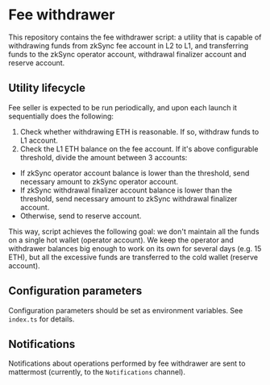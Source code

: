 # Fee withdrawer

This repository contains the fee withdrawer script: a utility that is capable of withdrawing funds
from zkSync fee account in L2 to L1, and transferring funds to the
zkSync operator account, withdrawal finalizer account and reserve account.

## Utility lifecycle

Fee seller is expected to be run periodically, and upon each launch it sequentially does the following:

1. Check whether withdrawing ETH is reasonable. If so, withdraw funds to L1 account.
2. Check the L1 ETH balance on the fee account. If it's above configurable threshold, divide the amount between 3 accounts:
  - If zkSync operator account balance is lower than the threshold, send necessary amount to zkSync operator account.
  - If zkSync withdrawal finalizer account balance is lower than the threshold, send necessary amount to zkSync withdrawal finalizer account.
  - Otherwise, send to reserve account.
  
This way, script achieves the following goal:
we don't maintain all the funds on a single hot wallet (operator account). We keep the operator and withdrawer balances big
enough to work on its own for several days (e.g. 15 ETH), but all the excessive funds are transferred to
the cold wallet (reserve account).

## Configuration parameters

Configuration parameters should be set as environment variables.
See `index.ts` for details.

## Notifications

Notifications about operations performed by fee withdrawer are sent to mattermost (currently, to the `Notifications`
channel).
